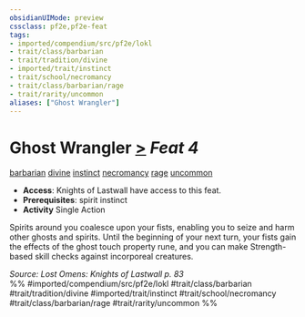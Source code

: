 ```yaml
---
obsidianUIMode: preview
cssclass: pf2e,pf2e-feat
tags:
- imported/compendium/src/pf2e/lokl
- trait/class/barbarian
- trait/tradition/divine
- imported/trait/instinct
- trait/school/necromancy
- trait/class/barbarian/rage
- trait/rarity/uncommon
aliases: ["Ghost Wrangler"]
---
```

# Ghost Wrangler  [>](chapter-9-playing-the-game.md#Actions "Single Action") *Feat 4*  
[barbarian](rules/traits/barbarian.md)  [divine](divine.md)  [instinct](instinct.md)  [necromancy](necromancy.md)  [rage](rules/traits/rage.md)  [uncommon](uncommon.md)  

- **Access**: Knights of Lastwall have access to this feat.
- **Prerequisites**: spirit instinct
- **Activity** Single Action

Spirits around you coalesce upon your fists, enabling you to seize and harm other ghosts and spirits. Until the beginning of your next turn, your fists gain the effects of the ghost touch property rune, and you can make Strength-based skill checks against incorporeal creatures.

*Source: Lost Omens: Knights of Lastwall p. 83*  
%% #imported/compendium/src/pf2e/lokl #trait/class/barbarian #trait/tradition/divine #imported/trait/instinct #trait/school/necromancy #trait/class/barbarian/rage #trait/rarity/uncommon %%